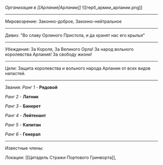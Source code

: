 *Организация в [[Арлания|Арлании]]*
![[герб_армии_арлании.png]]
______
Мировозрение: Законно-доброе, Законно-нейтральное 
_____
Девиз: "Во славу Орлиного Пристола, и да хранят нас его крылья"
____
Убеждения: 
	 За Короля, За Великого Орла!
	 За народ вольного королевства Арлания!
	 За свободу жизни!
_______
Цели: Защита королевства и вольного народа Арлании от всех видов напастей.
______
Звания:
*Ранг 1* - **Рядовой**

*Ранг 2* - **Латник**

*Ранг 3* - **Банерет**

*Ранг 4* - **Лейтенант**

*Ранг 5* - **Капитан**

*Ранг 6* - **Генерал** 

______
Известные члены:

Локации: [[Цитадель Стражи Портового Гринворта]], 
